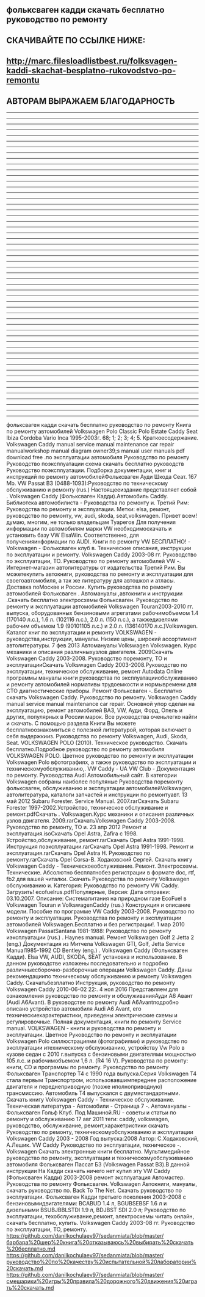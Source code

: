 фольксваген кадди скачать бесплатно руководство по ремонту
--------------------------------------------------
СКАЧИВАЙТЕ ПО ССЫЛКЕ НИЖЕ:
--------------------------------------------------
http://marc.filesloadlistbest.ru/folksvagen-kaddi-skachat-besplatno-rukovodstvo-po-remontu
--------------------------------------------------
АВТОРАМ ВЫРАЖАЕМ БЛАГОДАРНОСТЬ
--------------------------------------------------
--------------------------------------------------
--------------------------------------------------
--------------------------------------------------
--------------------------------------------------
--------------------------------------------------
--------------------------------------------------
--------------------------------------------------
--------------------------------------------------
--------------------------------------------------
--------------------------------------------------
--------------------------------------------------
--------------------------------------------------
--------------------------------------------------
--------------------------------------------------
--------------------------------------------------
--------------------------------------------------
--------------------------------------------------
--------------------------------------------------
--------------------------------------------------
--------------------------------------------------
--------------------------------------------------
--------------------------------------------------
--------------------------------------------------
--------------------------------------------------
--------------------------------------------------
--------------------------------------------------
--------------------------------------------------
--------------------------------------------------
--------------------------------------------------
--------------------------------------------------
--------------------------------------------------
--------------------------------------------------
--------------------------------------------------
--------------------------------------------------
--------------------------------------------------
--------------------------------------------------
--------------------------------------------------
--------------------------------------------------
--------------------------------------------------
--------------------------------------------------
--------------------------------------------------
--------------------------------------------------
--------------------------------------------------
--------------------------------------------------
--------------------------------------------------
--------------------------------------------------
--------------------------------------------------
--------------------------------------------------
--------------------------------------------------
--------------------------------------------------
--------------------------------------------------
--------------------------------------------------
--------------------------------------------------
--------------------------------------------------
фольксваген кадди скачать бесплатно руководство по ремонту Книга по ремонту автомобилей Volkswagen Polo Classic  Polo Estate  Caddy Seat Ibiza  Cordoba  Vario  Inca 1995-2003г. 68; 1; 2; 3; 4; 5. Краткоесодержание. Volkswagen Caddy manual service manual maintenance car repair manualworkshop manual diagram owner39;s manual user manuals pdf download free .по эксплуатации автомобиля Руководство по ремонту Руководство поэксплуатации схема скачать бесплатно руководств Руководство поэксплуатации. Подборка документации, книг и инструкций по ремонту автомобилейФольксваген Ауди Шкода Сеат.  167 Mb. VW Passat B3 (0488-1093):Руководство по техническому обслуживанию и ремонту (rus.) Настоящееиздание представляет собой . Volkswagen Caddy (Фольксваген Кадди).Автомобиль Caddy. Библиотека автомобилиста - Руководства по ремонту и. Третий Рим: Руководства по ремонту и эксплуатации. Метки: elsa, ремонт, руководство по ремонту, vw, audi, skoda, seat,volkswagen. Привет всем! думаю, многим, не только владельцам Туарегов Для получения информации по автомобилям марки VW  необходимоскачать и установить базу VW ElsaWin. Соответственно, для полученияинформации по AUDI. Книги по ремонту VW БЕСПЛАТНО! - Volkswagen - Фольксваген клуб в. Технические описания, инструкции по эксплуатации и ремонту. Volkswagen Caddy 2003-08 гг. Руководство по эксплуатации, ТО. Руководство по ремонту автомобилей VW -. Интернет-магазин автолитературы от издательства Третий Рим. Вы можетекупить автокниги, руководства по ремонту и эксплуатации для своегоавтомобиля, а так же литературу для автошкол и атласы. Доставка поМоскве и России. Купить руководства по ремонту автомобилей Фольксваген . Автомануалы ,автокниги и инструкции .Скачать бесплатно электросхемы Фольксваген. Руководство по ремонту и эксплуатации автомобилей Volkswagen Touran2003-2010 гг. выпуска, оборудованных бензиновыми агрегатами рабочимобъемом 1.4 (170140 л.с.), 1.6 л. (102116 л.с.), 2.0 л. (150 л.с.), а такжедизелями рабочим объемом 1.9 (90101105 л.с.) и 2.0 л. (136140170 л.с.)Volkswagen. Каталог книг по эксплуатации и ремонту VOLKSWAGEN - руководства,инструкции, мануалы. Низкие цены, широкий ассортимент автолитературы. 7 фев 2013  Автомануалы Volkswagen Volkswagen. Курс механики и описания различныхузлов двигателя. 2009Скачать Volkswagen Caddy 2003-2008. Руководство поремонту, ТО и эксплуатацииСкачать Volkswagen Caddy 2003-2008.Руководство по эксплуатации, техническое обслуживание, ремонт
Autodata Online программы мануалы книги руководства по эксплуатацииобслуживанию и ремонту автомобилей нормативы трудоемкости и нормывремени для СТО диагностические приборы. Ремонт Фольксваген -. Бесплатно скачать Volkswagen Caddy. Руководство по ремонту. Volkswagen Caddy manual service manual maintenance car repair. Основной упор сделан на эксплуатацию, ремонт автомобилей ВАЗ, VW, Ауди, Форд, Опель и других, популярных в России марок. Все руководства оченьлегко найти и скачать. С помощью раздела Книги Вы можете бесплатноознакомиться с полезной литературой, которая включает в себя выдержкииз. Руководства по ремонту Volkswagen, Audi, Skoda, Seat. VOLKSWAGEN POLO (2010). Техническое руководство. Скачать бесплатно.Подробное руководство по ремонту автомобиля VOLKSWAGEN POLO. Цветное руководство по ремонту и эксплуатации Volkswagen Polo вфотографиях, а также руководство по эксплуатации и техническомуобслуживанию,. VW Caddy - UA VW Club - Документация по ремонту. Руководства Audi  Автомобильный сайт. В категории Volkswagen собраны наиболее популяные Руководства поремонту фольксваген, обслуживанию и эксплуатации автомобилейVolkswagen, автолитература, каталоги запчастей и инструкции по ремонтуавт. 13 май 2012  Subaru Forester. Service Manual. 2007.rarСкачать Subaru Forester 1997-2002.Устройство, техническое обслуживание и ремонт.pdfСкачать . Volkswagen.Курс механики и описания различных узлов двигателя. 2009.rarСкачатьVolkswagen Caddy 2003-2008. Руководство по ремонту, ТО и. 23 апр 2012  Ремонт и эксплуатация.isoСкачать Opel Astra, Zafira с 1998. Устройство,обслуживание, ремонт.rarСкачать Opel Astra 1991-1998. Инструкция поэксплуатации.rarСкачать Opel Astra 1991-1998. Ремонт и эксплуатация.rarСкачать Opel Astra H. Руководство по ремонту.rarСкачать Opel Corsa-B. Ходаковский Сергей. Скачать книгу Volkswagen Caddy - Техническоеобслуживание. Ремонт. Электросхемы. Технические. Абсолютно бесплатнобез регистрации в формате doc, rtf, fb2 для вашей читалки. Скачать Руководства по ремонту Volkswagen обслуживанию и. Категория: Руководство по ремонту VW Caddy. Загрузить! ecofuelrus.pdfПопулярные, Версия: Дата отправки: 03.10.2007. Описание: Системапитания на природном газе EcoFuel в Volkswagen Touran и VolkswagenCaddy (rus.) Конструкция и описание модели. Пособие по программе
VW Caddy 2003-2008. Руководство по ремонту и эксплуатации. Руководства по ремонту и эксплуатации автомобилей Volkswagen.Бесплатно и без регистрации!. 1 мар 2010  Volkswagen PassatSantana 1981-1988: Руководство по ремонту иэксплуатации (rus.) . Haynes manual. Ремонт Volkswagen Golf 2  Jetta 2 (eng.) Документация из Митчела Volkswagen GTI, Golf, Jetta Service Manual1985-1992 CD Bentley (eng.) . Volkswagen Caddy (Фольксваген Кадди). Elsa VW, AUDI, SKODA, SEAT  установка и использование. В данном руководстве изложены последовательно и подробно различныесборочно-разборочные операции Volkswagen Caddy. Даны рекомендациипо техническому обслуживанию и ремонту Volkswagen Caddy.  Скачатьбезплатно  Инструкция, руководство по ремонту Volkswagen Caddy 2010-06-02 22:. 4 ноя 2016  Представляем для ознакомления руководство по ремонту и обслуживанияАуди А6 Авант (Audi A6Avant). В руководстве по ремонту Audi A6Avantподробно описано устройство автомобиля Audi A6 Avant, его техническиехарактеристики, приведены электрические схемы и регулировочные. Полная документация, книги по ремонту  Service manual. VOLKSWAGEN - книги и руководства по ремонту и эксплуатации. Цветное Руководство по ремонту и эксплуатации Volkswagen Polo силлюстрациями (фотографиями) и руководство по эксплуатации итехническому обслуживанию, устройству Vw Polo в кузове седан с 2010 г.выпуска с бензиновыми двигателями мощностью 105 л.с. и рабочимобъемом 1,6 л. (R4 16 V). Руководства по ремонту: книги, CD и программы по ремонту. Руководство по ремонту Фольксваген Транспортер Т4 с 1990 года выпуска.Серия Volkswagen Т4 стала первым Транспортром, использовавшимпереднее расположение двигателя и переднеприводную (позже иполноприводную) трансмиссию. Автомобиль T4 выпускался с двумястандартными. Скачать книгу Volkswagen Caddy - Техническое обслуживание. Техническая литература - Автомобили - Страница 7 -. Автомануалы - Фольксваген Гольф Клуб. Под Машиной.RU - советы и статьи по ремонту и обслуживанию
17 авг 2011  теги: caddy, volkswagen, руководство, обслуживание, ремонт,харакетристики скачать Руководство по ремонту, техническомуобслуживанию и эксплуатации Volkswagen Caddy 2003 - 2008 Год выпуска:2008 Автор: С.Ходаковский, А.Лешик. VW Caddy Руководство по эксплуатации, техническое  -. Volkswagen  Скачать электронные книги бесплатно. Мультимедийное руководство по ремонту, эксплуатации и техническомуобслуживанию автомобиля Фольксваген Пассат Б3 (Volkswagen Passat B3).В данной инструкции  На Кадди скачать ничего нет купил эту VW Caddy (Фольксваген Кадди) 2003-2008 ремонт эксплуатация Автомастер. Руководства по ремонту Фольксваген. Volkswagen  Автокниги, мануалы, скачать руководство по. Back To The Net. Скачать руководство по эксплуатации. Фольксваген Кадди третьего поколения 2003-2008 с бензиновымидвигателями: BCABUD 1.4 л, BGUBSEBSF 1.6 л и дизельными BSUBJBBLSTDI 1.9 л, BDJBST SDI 2.0 л; Руководство по эксплуатации, техобслуживание,ремонт, электросхемы читать онлайн, скачать бесплатно, купить. Volkswagen Caddy 2003-08 гг. Руководство по эксплуатации, ТО, ремонту.
https://github.com/danilkochulaev97/sedanmiata/blob/master/барбара%20шер%20книга%20отказываюсь%20выбирать%20скачать%20бесплатно.md
https://github.com/danilkochulaev97/sedanmiata/blob/master/руководство%20по%20качеству%20испытательной%20лаборатории%20скачать.md
https://github.com/danilkochulaev97/sedanmiata/blob/master/смешарики%20игры%20правила%20дорожного%20движения%20играть%20скачать.md